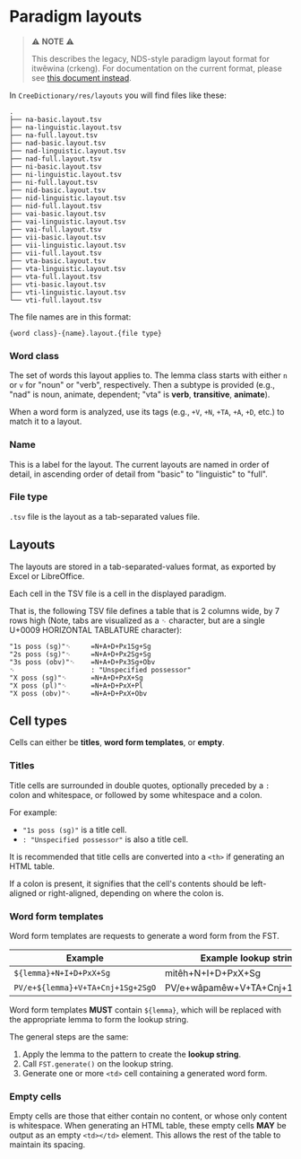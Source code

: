 Paradigm layouts
================

> ⚠️ **NOTE** ⚠️ 
>
> This describes the legacy, NDS-style paradigm layout format for
> itwêwina (crkeng). For documentation on the current format, please see
> [this document instead](./paradigm-layouts.md).

In `CreeDictionary/res/layouts` you will find files like these:

    .
    ├── na-basic.layout.tsv
    ├── na-linguistic.layout.tsv
    ├── na-full.layout.tsv
    ├── nad-basic.layout.tsv
    ├── nad-linguistic.layout.tsv
    ├── nad-full.layout.tsv
    ├── ni-basic.layout.tsv
    ├── ni-linguistic.layout.tsv
    ├── ni-full.layout.tsv
    ├── nid-basic.layout.tsv
    ├── nid-linguistic.layout.tsv
    ├── nid-full.layout.tsv
    ├── vai-basic.layout.tsv
    ├── vai-linguistic.layout.tsv
    ├── vai-full.layout.tsv
    ├── vii-basic.layout.tsv
    ├── vii-linguistic.layout.tsv
    ├── vii-full.layout.tsv
    ├── vta-basic.layout.tsv
    ├── vta-linguistic.layout.tsv
    ├── vta-full.layout.tsv
    ├── vti-basic.layout.tsv
    ├── vti-linguistic.layout.tsv
    └── vti-full.layout.tsv

The file names are in this format:

    {word class}-{name}.layout.{file type}

### Word class

The set of words this layout applies to. The lemma class starts with
either `n` or `v` for "noun" or "verb", respectively. Then a subtype is
provided (e.g., "nad" is noun, animate, dependent; "vta" is **verb**,
**transitive**, **animate**).

When a word form is analyzed, use its tags (e.g., `+V`, `+N`, `+TA`,
`+A`, `+D`, etc.) to match it to a layout.

### Name

This is a label for the layout. The current layouts are named in order
of detail, in ascending order of detail from "basic" to "linguistic" to
"full".

### File type

`.tsv` file is the layout as a tab-separated values file.

Layouts
-------

The layouts are stored in a tab-separated-values format, as exported by
Excel or LibreOffice.

Each cell in the TSV file is a cell in the displayed paradigm.

That is, the following TSV file defines a table that is 2 columns wide,
by 7 rows high (Note, tabs are visualized as a `␉` character, but are
a single U+0009 HORIZONTAL TABLATURE character):

    "1s poss (sg)"␉     =N+A+D+Px1Sg+Sg
    "2s poss (sg)"␉     =N+A+D+Px2Sg+Sg
    "3s poss (obv)"␉    =N+A+D+Px3Sg+Obv
    ␉                   : "Unspecified possessor"
    "X poss (sg)"␉      =N+A+D+PxX+Sg
    "X poss (pl)"␉      =N+A+D+PxX+Pl
    "X poss (obv)"␉     =N+A+D+PxX+Obv

Cell types
----------

Cells can either be **titles**, **word form templates**, or **empty**.

### Titles

Title cells are surrounded in double quotes, optionally preceded by
a `:` colon and whitespace, or followed by some whitespace and a colon.

For example:

 - `"1s poss (sg)"` is a title cell.
 - `: "Unspecified possessor"` is also a title cell.

It is recommended that title cells are converted into a `<th>` if
generating an HTML table.

If a colon is present, it signifies that the cell's contents should be
left-aligned or right-aligned, depending on where the colon is.

### Word form templates

Word form templates are requests to generate a word form from the FST.

| Example                           | Example lookup string              |
|-----------------------------------|------------------------------------|
| `${lemma}+N+I+D+PxX+Sg`           | mitêh+N+I+D+PxX+Sg                 |
| `PV/e+${lemma}+V+TA+Cnj+1Sg+2SgO` | PV/e+wâpamêw+V+TA+Cnj+1Sg+2SgO     |

Word form templates **MUST** contain `${lemma}`, which will be replaced
with the appropriate lemma to form the lookup string.

The general steps are the same:

 1. Apply the lemma to the pattern to create the **lookup string**.
 2. Call `FST.generate()` on the lookup string.
 3. Generate one or more `<td>` cell containing a generated word form.

### Empty cells

Empty cells are those that either contain no content, or whose only
content is whitespace. When generating an HTML table, these empty cells
**MAY** be output as an empty `<td></td>` element. This allows the rest
of the table to maintain its spacing.
